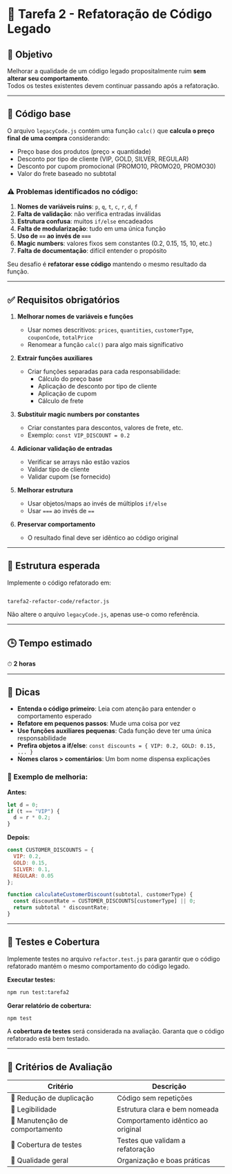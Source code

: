 # 🔧 Tarefa 2 - Refatoração de Código Legado

## 🎯 Objetivo
Melhorar a qualidade de um código legado propositalmente ruim **sem alterar seu comportamento**.  
Todos os testes existentes devem continuar passando após a refatoração.

---

## 📄 Código base

O arquivo `legacyCode.js` contém uma função `calc()` que **calcula o preço final de uma compra** considerando:
- Preço base dos produtos (preço × quantidade)
- Desconto por tipo de cliente (VIP, GOLD, SILVER, REGULAR)
- Desconto por cupom promocional (PROMO10, PROMO20, PROMO30)
- Valor do frete baseado no subtotal

### ⚠️ Problemas identificados no código:

1. **Nomes de variáveis ruins**: `p`, `q`, `t`, `c`, `r`, `d`, `f`
2. **Falta de validação**: não verifica entradas inválidas
3. **Estrutura confusa**: muitos `if/else` encadeados
4. **Falta de modularização**: tudo em uma única função
5. **Uso de `==` ao invés de `===`**
6. **Magic numbers**: valores fixos sem constantes (0.2, 0.15, 15, 10, etc.)
7. **Falta de documentação**: difícil entender o propósito

Seu desafio é **refatorar esse código** mantendo o mesmo resultado da função.

---

## ✅ Requisitos obrigatórios

1. **Melhorar nomes de variáveis e funções**
   - Usar nomes descritivos: `prices`, `quantities`, `customerType`, `couponCode`, `totalPrice`
   - Renomear a função `calc()` para algo mais significativo

2. **Extrair funções auxiliares**
   - Criar funções separadas para cada responsabilidade:
     - Cálculo do preço base
     - Aplicação de desconto por tipo de cliente
     - Aplicação de cupom
     - Cálculo de frete

3. **Substituir magic numbers por constantes**
   - Criar constantes para descontos, valores de frete, etc.
   - Exemplo: `const VIP_DISCOUNT = 0.2`

4. **Adicionar validação de entradas**
   - Verificar se arrays não estão vazios
   - Validar tipo de cliente
   - Validar cupom (se fornecido)

5. **Melhorar estrutura**
   - Usar objetos/maps ao invés de múltiplos `if/else`
   - Usar `===` ao invés de `==`

6. **Preservar comportamento**
   - O resultado final deve ser idêntico ao código original

---

## 🧩 Estrutura esperada
Implemente o código refatorado em:

````

tarefa2-refactor-code/refactor.js

````

Não altere o arquivo `legacyCode.js`, apenas use-o como referência.

---

## 🕒 Tempo estimado

⏱ **2 horas**

---

## 💬 Dicas

* **Entenda o código primeiro**: Leia com atenção para entender o comportamento esperado
* **Refatore em pequenos passos**: Mude uma coisa por vez
* **Use funções auxiliares pequenas**: Cada função deve ter uma única responsabilidade
* **Prefira objetos a if/else**: `const discounts = { VIP: 0.2, GOLD: 0.15, ... }`
* **Nomes claros > comentários**: Um bom nome dispensa explicações

### 📝 Exemplo de melhoria:

**Antes:**
```js
let d = 0;
if (t == "VIP") {
  d = r * 0.2;
}
```

**Depois:**
```js
const CUSTOMER_DISCOUNTS = {
  VIP: 0.2,
  GOLD: 0.15,
  SILVER: 0.1,
  REGULAR: 0.05
};

function calculateCustomerDiscount(subtotal, customerType) {
  const discountRate = CUSTOMER_DISCOUNTS[customerType] || 0;
  return subtotal * discountRate;
}
```

---

## 🧪 Testes e Cobertura

Implemente testes no arquivo `refactor.test.js` para garantir que o código refatorado mantém o mesmo comportamento do código legado.

**Executar testes:**
```bash
npm run test:tarefa2
```

**Gerar relatório de cobertura:**
```bash
npm test
```

A **cobertura de testes** será considerada na avaliação. Garanta que o código refatorado está bem testado.

---

## 🧠 Critérios de Avaliação

| Critério                       | Descrição                          |
| ------------------------------ | ---------------------------------- |
| 🔁 Redução de duplicação       | Código sem repetições              |
| 🧩 Legibilidade                | Estrutura clara e bem nomeada      |
| 🧱 Manutenção de comportamento | Comportamento idêntico ao original |
| 🧪 Cobertura de testes         | Testes que validam a refatoração   |
| 🧹 Qualidade geral             | Organização e boas práticas        |

````
